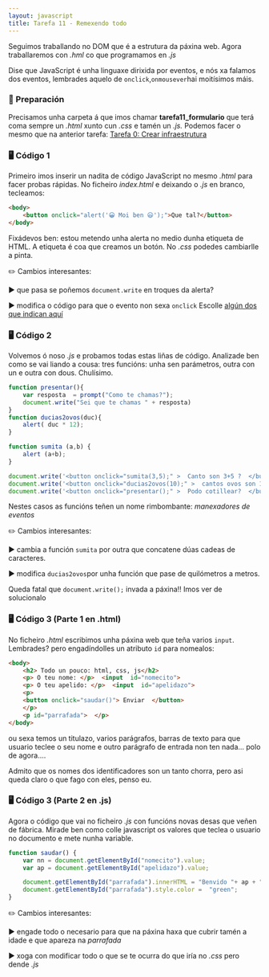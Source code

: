```yaml
---
layout: javascript
title: Tarefa 11 - Remexendo todo 
---
```

Seguimos traballando no DOM que é a estrutura da páxina web. Agora traballaremos con  _.hml_ co que programamos en _.js_ 

Dise que JavaScript é unha linguaxe dirixida por eventos, e nós xa falamos dos eventos, lembrades aquelo de `onclick`,`onmousever`hai moitísimos máis.

### 🧺 Preparación

Precisamos unha carpeta á que imos chamar **tarefa11_formulario** que terá coma sempre un *.html* xunto cun *.css* e tamén un *.js.* Podemos facer o mesmo que na anterior tarefa: [ Tarefa 0: Crear infraestrutura](../t0)


### 🖥 Código 1 

Primeiro imos inserir un nadita de código JavaScript no mesmo _.html_  para facer probas rápidas. No ficheiro _index.html_ e deixando o _.js_ en branco, tecleamos:

```html
<body>
	<button onclick="alert('😀 Moi ben 😃');">Que tal?</button>
</body>
```

Fixádevos ben: estou metendo unha alerta no medio dunha etiqueta de HTML. A etiqueta é coa que creamos un botón. No _.css_ podedes cambiarlle a pinta.

 ✏️ Cambios interesantes: 

► que pasa se poñemos `document.write` en troques da alerta?

► modifica o código para que o evento non sexa `onclick` Escolle [algún dos que indican aquí](https://www.arkaitzgarro.com/javascript/capitulo-15.html)

### 🖥 Código 2

Volvemos ó noso _.js_ e probamos todas estas liñas de código. Analizade ben como se vai liando a cousa: tres funcións: unha sen parámetros, outra con un e outra con dous. Chulísimo.

```javascript
function presentar(){
	var resposta  = prompt("Como te chamas?");
	document.write("Sei que te chamas " + resposta)
}
function ducias2ovos(duc){
	alert( duc * 12);
} 

function sumita (a,b) {
	alert (a+b);
}

document.write('<button onclick="sumita(3,5);" >  Canto son 3+5 ?  </button>');
document.write('<button onclick="ducias2ovos(10);" >  cantos ovos son 10 ducias? </button>');
document.write('<button onclick="presentar();" >  Podo cotillear?  </button>');
```

Nestes casos as funcións teñen un nome rimbombante: *manexadores de eventos*

✏️ Cambios interesantes: 

► cambia a función `sumita` por outra que concatene dúas cadeas de caracteres.

► modifica `ducias2ovos`por unha función que pase de quilómetros a metros.

Queda fatal que `document.write();` invada a páxina!! Imos ver de solucionalo

### 🖥 Código 3 (Parte 1 en .html)

No ficheiro _.html_ escribimos unha páxina web que teña varios `input`. Lembrades? pero engadíndolles un atributo `id` para nomealos:

```html
<body>
	<h2> Todo un pouco: html, css, js</h2>
	<p> O teu nome: </p>  <input  id="nomecito">
	<p> O teu apelido: </p>  <input  id="apelidazo">
	<p>
	<button onclick="saudar()"> Enviar  </button>
	</p>
	<p id="parrafada">  </p>
</body>
``` 

ou sexa temos un  titulazo, varios parágrafos, barras de texto para que usuario teclee o seu nome e outro parágrafo de entrada non ten nada... polo de agora....

 Admito que os nomes dos identificadores son un tanto chorra, pero asi queda claro o que fago con eles, penso eu.

### 🖥 Código 3 (Parte 2 en .js)

Agora o código que vai no ficheiro _.js_ con funcións novas desas que veñen de fábrica. Mirade ben como colle javascript os valores que teclea o usuario no documento e mete nunha variable. 

```javascript
function saudar() {
	var nn = document.getElementById("nomecito").value;
	var ap = document.getElementById("apelidazo").value;

	document.getElementById("parrafada").innerHTML = "Benvido "+ ap + ", " + nn ;
	document.getElementById("parrafada").style.color =  "green";
}
```

✏️ Cambios interesantes: 

► engade todo o necesario para que na páxina haxa que cubrir tamén a idade e que apareza na _parrafada_

► xoga con modificar todo o que se te ocurra do que iría no _.css_ pero dende _.js_





